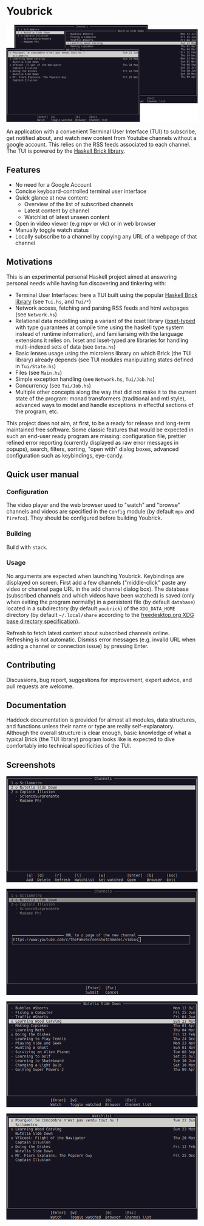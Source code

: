 Youbrick
========

![Screenshots of Youbrick](/screenshots/illustration.png)

An application with a convenient Terminal User Interface (TUI) to subscribe, get notified about, and watch new content from Youtube channels without a google account. This relies on the RSS feeds associated to each channel. The TUI is powered by the [Haskell Brick library](https://hackage.haskell.org/package/brick).

## Features

- No need for a Google Account
- Concise keyboard-controlled terminal user interface
- Quick glance at new content:
    - Overview of the list of subscribed channels
    - Latest content by channel
    - Watchlist of latest unseen content
- Open in video viewer (e.g mpv or vlc) or in web browser
- Manually toggle watch status
- Locally subscribe to a channel by copying any URL of a webpage of that channel

## Motivations

This is an experimental personal Haskell project aimed at answering personal needs while having fun discovering and tinkering with:

* Terminal User Interfaces: here a TUI built using the popular [Haskell Brick library](https://hackage.haskell.org/package/brick) (see `Tui.hs`, and `Tui/*`)
* Network access, fetching and parsing RSS feeds and html webpages (see `Network.hs`)
* Relational data modelling using a variant of the ixset library ([ixset-typed](https://hackage.haskell.org/package/ixset-typed) with type guarantees at compile time using the haskell type system instead of runtime information), and familiarising with the language extensions it relies on. Ixset and ixset-typed are libraries for handling multi-indexed sets of data (see `Data.hs`)
* Basic lenses usage using the microlens library on which Brick (the TUI library) already depends (see TUI modules manipulating states defined in `Tui/State.hs`)
* Files (see `Main.hs`)
* Simple exception handling (see `Network.hs`, `Tui/Job.hs`)
* Concurrency (see `Tui/Job.hs`)
* Multiple other concepts along the way that did not make it to the current state of the program: monad transformers (traditional and mtl style), advanced ways to model and handle exceptions in effectful sections of the program, etc.

This project does not aim, at first, to be a ready for release and long-term maintained free software. Some classic features that would be expected in such an end-user ready program are missing: configuration file, prettier refined error reporting (currently displayed as raw error messages in popups), search, filters, sorting, "open with" dialog boxes, advanced configuration such as keybindings, eye-candy.

## Quick user manual

### Configuration

The video player and the web browser used to "watch" and "browse" channels and videos are specified in the `Config` module (by default `mpv` and `firefox`). They should be configured before building Youbrick.

### Building

Build with `stack`.

### Usage

No arguments are expected when launching Youbrick. Keybindings are displayed on screen. First add a few channels ("middle-click" paste any video or channel page URL in the add channel dialog box). The database (subscribed channels and which videos have been watched) is saved (only when exiting the program normally) in a persistent file (by default `database`) located in a subdirectory (by default `youbrick`) of the `XDG_DATA_HOME` directory (by default `~/.local/share` according to the [freedesktop.org XDG base directory specification](https://specifications.freedesktop.org/basedir-spec/basedir-spec-latest.html)).

Refresh to fetch latest content about subscribed channels online. Refreshing is not automatic. Dismiss error messages (e.g. invalid URL when adding a channel or connection issue) by pressing Enter.

## Contributing

Discussions, bug report, suggestions for improvement, expert advice, and pull requests are welcome.

## Documentation

Haddock documentation is provided for almost all modules, data structures, and functions unless their name or type are really self-explanatory. Although the overall structure is clear enough, basic knowledge of what a typical Brick (the TUI library) program looks like is expected to dive comfortably into technical specificities of the TUI.

## Screenshots

![Example channel list screenshot](/screenshots/channel-list.png)

![Example add channel dialog box screenshot](/screenshots/add-channel.png)

![Example channel content screenshot](/screenshots/channel-content.png)

![Example watchlist screenshot](/screenshots/watchlist.png)
